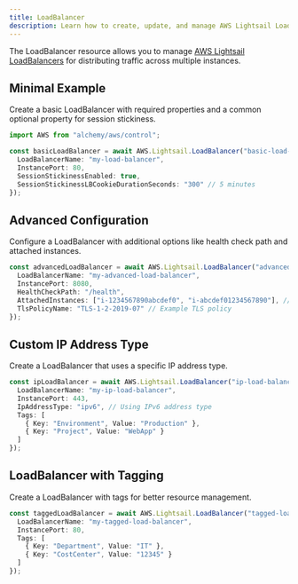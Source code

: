 ```yaml
---
title: LoadBalancer
description: Learn how to create, update, and manage AWS Lightsail LoadBalancers using Alchemy Cloud Control.
---
```



The LoadBalancer resource allows you to manage [AWS Lightsail LoadBalancers](https://docs.aws.amazon.com/lightsail/latest/userguide/) for distributing traffic across multiple instances.

## Minimal Example

Create a basic LoadBalancer with required properties and a common optional property for session stickiness.

```ts
import AWS from "alchemy/aws/control";

const basicLoadBalancer = await AWS.Lightsail.LoadBalancer("basic-load-balancer", {
  LoadBalancerName: "my-load-balancer",
  InstancePort: 80,
  SessionStickinessEnabled: true,
  SessionStickinessLBCookieDurationSeconds: "300" // 5 minutes
});
```

## Advanced Configuration

Configure a LoadBalancer with additional options like health check path and attached instances.

```ts
const advancedLoadBalancer = await AWS.Lightsail.LoadBalancer("advanced-load-balancer", {
  LoadBalancerName: "my-advanced-load-balancer",
  InstancePort: 8080,
  HealthCheckPath: "/health",
  AttachedInstances: ["i-1234567890abcdef0", "i-abcdef01234567890"], // Replace with actual instance IDs
  TlsPolicyName: "TLS-1-2-2019-07" // Example TLS policy
});
```

## Custom IP Address Type

Create a LoadBalancer that uses a specific IP address type.

```ts
const ipLoadBalancer = await AWS.Lightsail.LoadBalancer("ip-load-balancer", {
  LoadBalancerName: "my-ip-load-balancer",
  InstancePort: 443,
  IpAddressType: "ipv6", // Using IPv6 address type
  Tags: [
    { Key: "Environment", Value: "Production" },
    { Key: "Project", Value: "WebApp" }
  ]
});
```

## LoadBalancer with Tagging

Create a LoadBalancer with tags for better resource management.

```ts
const taggedLoadBalancer = await AWS.Lightsail.LoadBalancer("tagged-load-balancer", {
  LoadBalancerName: "my-tagged-load-balancer",
  InstancePort: 80,
  Tags: [
    { Key: "Department", Value: "IT" },
    { Key: "CostCenter", Value: "12345" }
  ]
});
```

